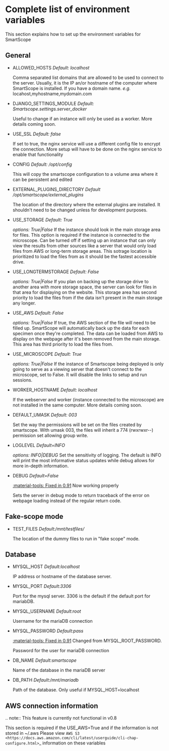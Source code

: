 # Complete list of environment variables

This section explains how to set up the environment variables for SmartScope

## General

* ALLOWED_HOSTS *Default: localhost*

    Comma separated list domains that are allowed to be used to connect to the server. Usually, it is the IP an/or hostname of the computer where SmartScope is installed. If you have a domain name.
    *e.g.* locahost,myhostname,mydomain.com

* DJANGO_SETTINGS_MODULE *Default: Smartscope.settings.server_docker*

    Useful to change if an instance will only be used as a worker.
    More details coming soon.

* USE_SSL *Default: false*

    If set to true, the nginx service will use a different config file to encrypt the connection. More setup will have to be done on the nginx service to enable that functionality

* CONFIG *Default: /opt/config*

    This will copy the smartscope configuration to a volume area where it can be persistent and edited

* EXTERNAL_PLUGINS_DIRECTORY *Default /opt/smartscope/external_plugins*

    The location of the directory where the external plugins are installed. It shouldn't need to be changed unless for development purposes.

* USE_STORAGE *Default: True*

    *options: True|False*
    If the instance should look in the main storage area for files. This option is required if the instance is connected to the microscope.
    Can be turned off if setting up an instance that can only view the results from other sources like a server that would only load files from AWS or long-term storage areas.
    This sotrage location is prioritized to load the files from as it should be the fastest accessible drive.

* USE_LONGTERMSTORAGE *Default: False*

    *options: True|False*
    If you plan on backing up the storage drive to another area with more storage space, the server can look for files in that area for displaying on the website.
    This storage area has second priority to load the files from if the data isn't present in the main storage any longer.

* USE_AWS *Default: False*

    *options: True|False*
    If true, the AWS section of the file will need to be filled up. SmartScope will automatically back up the data for each specimen once they're completed. The data can be loaded from AWS to display on the webpage after it's been removed from the main storage.
    This area has third priority to load the files from.

* USE_MICROSCOPE *Default: True*

    *options: True|False*
    If the instance of Smartscope being deployed is only going to serve as a viewing server that doesn't connect to the microscope, set to False. It will disable the links to setup and run sessions.

* WORKER_HOSTNAME *Default: localhost*

    If the webserver and worker (instance connected to the microscope) are not installed in the same computer.
    More details coming soon.

* DEFAULT_UMASK *Default: 003*

    Set the way the permissions will be set on the files created by smartscope. With umask 003, the files will inherit a 774 (rwxrwxr--) permission set allowing group write.

* LOGLEVEL *Default=INFO*

    *options: INFO|DEBUG*
    Set the sensitivity of logging. The default is INFO will print the most informative status updates while debug allows for more in-depth information.

* DEBUG  *Default=False*

    [:material-tools: Fixed in 0.91]() Now working properly

    Sets the server in debug mode to return traceback of the error on webpage loading instead of the regular return code.

## Fake-scope mode

* TEST_FILES *Default:/mnt/testfiles/*

    The location of the dummy files to run in "fake scope" mode.

## Database

* MYSQL_HOST *Default:localhost*

    IP address or hostname of the database server.

* MYSQL_PORT *Default:3306*

    Port for the mysql server. 3306 is the default if the default port for mariabDB.

* MYSQL_USERNAME *Default:root*

    Username for the mariaDB connection

* MYSQL_PASSWORD *Default:pass*

    [:material-tools: Fixed in 0.91]() Changed from MYSQL_ROOT_PASSWORD.

    Password for the user for mariaDB connection

* DB_NAME *Default:smartscope*

    Name of the database in the mariaDB server

* DB_PATH *Default:/mnt/mariadb*

    Path of the database. Only useful if MYSQL_HOST=localhost

## AWS connection information

.. note:: This feature is currently not functional in v0.8

This section is required if the USE_AWS=True and if the information is not stored in ~/.aws
Please view `AWS S3 <https://docs.aws.amazon.com/cli/latest/userguide/cli-chap-configure.html>`_ information on these variables


